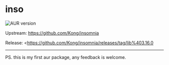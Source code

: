 # inso

![AUR version](https://img.shields.io/aur/version/inso-bin)

Upstream: <https://github.com/Kong/insomnia>

Release: <https://github.com/Kong/insomnia/releases/tag/lib%403.16.0

---

PS. this is my first aur package, any feedback is welcome.
